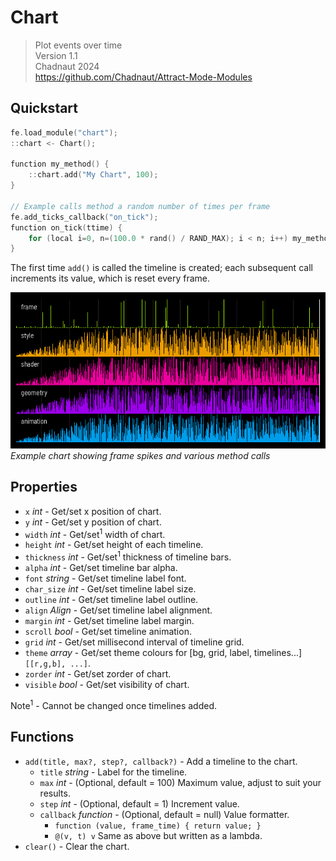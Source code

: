 # Chart

> Plot events over time  
> Version 1.1  
> Chadnaut 2024  
> https://github.com/Chadnaut/Attract-Mode-Modules

## Quickstart

```cpp
fe.load_module("chart");
::chart <- Chart();

function my_method() {
    ::chart.add("My Chart", 100);
}

// Example calls method a random number of times per frame
fe.add_ticks_callback("on_tick");
function on_tick(ttime) {
    for (local i=0, n=(100.0 * rand() / RAND_MAX); i < n; i++) my_method();
}
```

The first time `add()` is called the timeline is created; each subsequent call increments its value, which is reset every frame.

![Example](example.png)\
*Example chart showing frame spikes and various method calls*

## Properties

- `x` *int* - Get/set x position of chart.
- `y` *int* - Get/set y position of chart.
- `width` *int* - Get/set<sup>1</sup> width of chart.
- `height` *int* - Get/set height of each timeline.
- `thickness` *int* - Get/set<sup>1</sup> thickness of timeline bars.
- `alpha` *int* - Get/set timeline bar alpha.
- `font` *string* - Get/set timeline label font.
- `char_size` *int* - Get/set timeline label size.
- `outline` *int* - Get/set timeline label outline.
- `align` *Align* - Get/set timeline label alignment.
- `margin` *int* - Get/set timeline label margin.
- `scroll` *bool* - Get/set timeline animation.
- `grid` *int* - Get/set millisecond interval of timeline grid.
- `theme` *array* - Get/set theme colours for [bg, grid, label, timelines...] `[[r,g,b], ...]`.
- `zorder` *int* - Get/set zorder of chart.
- `visible` *bool* - Get/set visibility of chart.

Note<sup>1</sup> - Cannot be changed once timelines added.

## Functions

- `add(title, max?, step?, callback?)` - Add a timeline to the chart.
    - `title` *string* - Label for the timeline.
    - `max` *int* - (Optional, default = 100) Maximum value, adjust to suit your results.
    - `step` *int* - (Optional, default = 1) Increment value.
    - `callback` *function* - (Optional, default = null) Value formatter.
        - `function (value, frame_time) { return value; }`
        - `@(v, t) v` Same as above but written as a lambda.
- `clear()` - Clear the chart.
